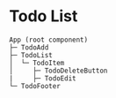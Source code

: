 # Todo List

```
App (root component)
├─ TodoAdd
├─ TodoList
│  └─ TodoItem
│     ├─ TodoDeleteButton
|     ├─ TodoEdit
└─ TodoFooter
```
